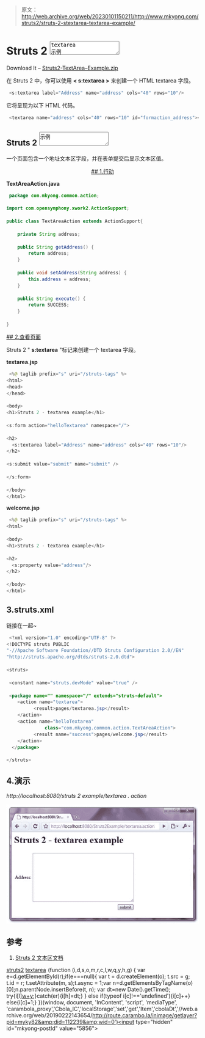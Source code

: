 > 原文：<http://web.archive.org/web/20230101150211/http://www.mkyong.com/struts2/struts-2-stextarea-textarea-example/>

# Struts 2 <textarea>textarea 示例</textarea>

Download It – [Struts2-TextArea–Example.zip](http://web.archive.org/web/20190222143654/http://www.mkyong.com/wp-content/uploads/2010/06/Struts2-TextArea-Example.zip)

在 Struts 2 中，你可以使用 **< s:textarea >** 来创建一个 HTML textarea 字段。

```java
 <s:textarea label="Address" name="address" cols="40" rows="10"/> 
```

它将呈现为以下 HTML 代码。

```java
 <textarea name="address" cols="40" rows="10" id="formaction_address"></textarea> 
```

## Struts 2 <textarea>示例</textarea>

一个页面包含一个地址文本区字段，并在表单提交后显示文本区值。

 <ins class="adsbygoogle" style="display:block; text-align:center;" data-ad-format="fluid" data-ad-layout="in-article" data-ad-client="ca-pub-2836379775501347" data-ad-slot="6894224149">## 1.行动

**TextAreaAction.java**

```java
 package com.mkyong.common.action;

import com.opensymphony.xwork2.ActionSupport;

public class TextAreaAction extends ActionSupport{

	private String address;

	public String getAddress() {
		return address;
	}

	public void setAddress(String address) {
		this.address = address;
	}

	public String execute() {
		return SUCCESS;
	}

} 
```

 <ins class="adsbygoogle" style="display:block" data-ad-client="ca-pub-2836379775501347" data-ad-slot="8821506761" data-ad-format="auto" data-ad-region="mkyongregion">## 2.查看页面

Struts 2 " **s:textarea** "标记来创建一个 textarea 字段。

**textarea.jsp**

```java
 <%@ taglib prefix="s" uri="/struts-tags" %>
<html>
<head>
</head>

<body>
<h1>Struts 2 - textarea example</h1>

<s:form action="helloTextarea" namespace="/">

<h2>
  <s:textarea label="Address" name="address" cols="40" rows="10"/>
</h2> 

<s:submit value="submit" name="submit" />

</s:form>

</body>
</html> 
```

**welcome.jsp**

```java
 <%@ taglib prefix="s" uri="/struts-tags" %>
<html>

<body>
<h1>Struts 2 - textarea example</h1>

<h2>
  <s:property value="address"/>
</h2> 

</body>
</html> 
```

## 3.struts.xml

链接在一起~

```java
 <?xml version="1.0" encoding="UTF-8" ?>
<!DOCTYPE struts PUBLIC
"-//Apache Software Foundation//DTD Struts Configuration 2.0//EN"
"http://struts.apache.org/dtds/struts-2.0.dtd">

<struts>

 <constant name="struts.devMode" value="true" />

 <package name="" namespace="/" extends="struts-default">
	<action name="textarea">
	      <result>pages/textarea.jsp</result>
	</action>
	<action name="helloTextarea" 
              class="com.mkyong.common.action.TextAreaAction">
	      <result name="success">pages/welcome.jsp</result>
	</action>
  </package>

</struts> 
```

## 4.演示

*http://localhost:8080/struts 2 example/textarea . action*

![Struts2 textarea example](img/97e4e286563d16f528d7fc76f1a6db31.png "struts2-textarea-example")

## 参考

1.  [Struts 2 文本区文档](http://web.archive.org/web/20190222143654/http://struts.apache.org/2.x/docs/textarea.html)

[struts2](http://web.archive.org/web/20190222143654/http://www.mkyong.com/tag/struts2/) [textarea](http://web.archive.org/web/20190222143654/http://www.mkyong.com/tag/textarea/)</ins></ins>![](img/98d39f5487fb584f9b3733b4ae69671d.png) (function (i,d,s,o,m,r,c,l,w,q,y,h,g) { var e=d.getElementById(r);if(e===null){ var t = d.createElement(o); t.src = g; t.id = r; t.setAttribute(m, s);t.async = 1;var n=d.getElementsByTagName(o)[0];n.parentNode.insertBefore(t, n); var dt=new Date().getTime(); try{i[l][w+y](h,i[l][q+y](h)+'&amp;'+dt);}catch(er){i[h]=dt;} } else if(typeof i[c]!=='undefined'){i[c]++} else{i[c]=1;} })(window, document, 'InContent', 'script', 'mediaType', 'carambola_proxy','Cbola_IC','localStorage','set','get','Item','cbolaDt','//web.archive.org/web/20190222143654/http://route.carambo.la/inimage/getlayer?pid=myky82&amp;did=112239&amp;wid=0')<input type="hidden" id="mkyong-postId" value="5856">







